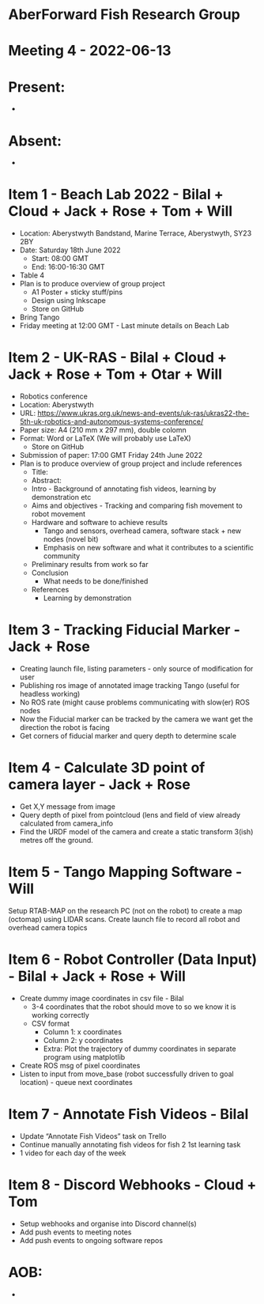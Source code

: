# AberForward Fish Research Group 

# Meeting 4 - 2022-06-13

# Present:
*

# Absent:
*

# Item 1 - Beach Lab 2022 - Bilal + Cloud + Jack + Rose + Tom + Will
* Location: Aberystwyth Bandstand, Marine Terrace, Aberystwyth, SY23 2BY
* Date: Saturday 18th June 2022
  * Start: 08:00 GMT
  * End: 16:00-16:30 GMT
* Table 4
* Plan is to produce overview of group project
  * A1 Poster + sticky stuff/pins
  * Design using Inkscape
  * Store on GitHub
* Bring Tango
* Friday meeting at 12:00 GMT - Last minute details on Beach Lab

# Item 2 - UK-RAS - Bilal + Cloud + Jack + Rose + Tom + Otar + Will
* Robotics conference
* Location: Aberystwyth
* URL: https://www.ukras.org.uk/news-and-events/uk-ras/ukras22-the-5th-uk-robotics-and-autonomous-systems-conference/
* Paper size: A4 (210 mm x 297 mm), double colomn
* Format: Word or LaTeX (We will probably use LaTeX)
    * Store on GitHub
* Submission of paper: 17:00 GMT Friday 24th June 2022
* Plan is to produce overview of group project and include references
    * Title: 
    * Abstract: 
    * Intro - Background of annotating fish videos, learning by demonstration etc
    * Aims and objectives - Tracking and comparing fish movement to robot movement
    * Hardware and software to achieve results
      * Tango and sensors, overhead camera, software stack + new nodes (novel bit)
      * Emphasis on new software and what it contributes to a scientific community
    * Preliminary results from work so far
    * Conclusion
      * What needs to be done/finished
    * References
      * Learning by demonstration

# Item 3 - Tracking Fiducial Marker - Jack + Rose
* Creating launch file, listing parameters - only source of modification for user
* Publishing ros image of annotated image tracking Tango (useful for headless working)
* No ROS rate (might cause problems communicating with slow(er) ROS nodes
* Now the Fiducial marker can be tracked by the camera we want get the direction the robot is facing
* Get corners of fiducial marker and query depth to determine scale

# Item 4 - Calculate 3D point of camera layer - Jack + Rose
* Get X,Y message from image
* Query depth of pixel from pointcloud (lens and field of view already calculated from camera_info
* Find the URDF model of the camera and create a static transform 3(ish) metres off the ground.

# Item 5 - Tango Mapping Software - Will
Setup RTAB-MAP on the research PC (not on the robot) to create a map (octomap) using LIDAR scans.
Create launch file to record all robot and overhead camera topics

# Item 6 - Robot Controller (Data Input) - Bilal + Jack + Rose + Will
* Create dummy image coordinates in csv file - Bilal
  * 3-4 coordinates that the robot should move to so we know it is working correctly
  * CSV format
    * Column 1: x coordinates
    * Column 2: y coordinates
    * Extra: Plot the trajectory of dummy coordinates in separate program using matplotlib 
* Create ROS msg of pixel coordinates
* Listen to input from move_base (robot successfully driven to goal location) - queue next coordinates

# Item 7 - Annotate Fish Videos - Bilal
* Update “Annotate Fish Videos” task on Trello
* Continue manually annotating fish videos for fish 2 1st learning task
* 1 video for each day of the week

# Item 8 - Discord Webhooks - Cloud + Tom
* Setup webhooks and organise into Discord channel(s)
* Add push events to meeting notes
* Add push events to ongoing software repos

# AOB:
* 
